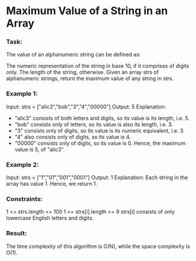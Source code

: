 # Maximum Value of a String in an Array

### Task:

The value of an alphanumeric string can be defined as:

The numeric representation of the string in base 10, if it comprises of digits only.
The length of the string, otherwise.
Given an array strs of alphanumeric strings, return the maximum value of any string in strs.

### Example 1:

Input: strs = ["alic3","bob","3","4","00000"]
Output: 5
Explanation:
- "alic3" consists of both letters and digits, so its value is its length, i.e. 5.
- "bob" consists only of letters, so its value is also its length, i.e. 3.
- "3" consists only of digits, so its value is its numeric equivalent, i.e. 3.
- "4" also consists only of digits, so its value is 4.
- "00000" consists only of digits, so its value is 0.
  Hence, the maximum value is 5, of "alic3".
  
### Example 2:

Input: strs = ["1","01","001","0001"]
Output: 1
Explanation:
Each string in the array has value 1. Hence, we return 1.

### Constraints:

1 <= strs.length <= 100
1 <= strs[i].length <= 9
strs[i] consists of only lowercase English letters and digits.

### Result:

The time complexity of this algorithm is O(N), while the space complexity is O(1).